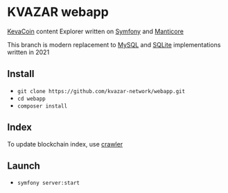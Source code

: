 # KVAZAR webapp

[KevaCoin](https://github.com/kevacoin-project/) content Explorer written on [Symfony](https://github.com/symfony) and [Manticore](https://github.com/manticoresoftware)

This branch is modern replacement to [MySQL](https://github.com/kvazar-network/webapp/tree/mysql) and [SQLite](https://github.com/kvazar-network/webapp/tree/sqlite) implementations written in 2021

## Install

* `git clone https://github.com/kvazar-network/webapp.git`
* `cd webapp`
* `composer install`

## Index

To update blockchain index, use [crawler](https://github.com/kvazar-network/crawler)

## Launch

* `symfony server:start`